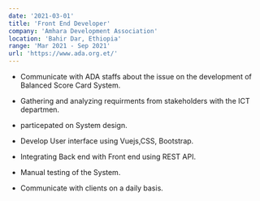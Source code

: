 ```yaml
---
date: '2021-03-01'
title: 'Front End Developer'
company: 'Amhara Development Association'
location: 'Bahir Dar, Ethiopia'
range: 'Mar 2021 - Sep 2021'
url: 'https://www.ada.org.et/'
---
```


- Communicate with ADA staffs about the issue on the development of Balanced Score Card System.
- Gathering and analyzing requirments from stakeholders with the ICT departmen.
- particepated on System design.

- Develop User interface using Vuejs,CSS, Bootstrap.
- Integrating Back end with Front end using REST API.
- Manual testing of the System.
- Communicate with  clients on a daily basis.
